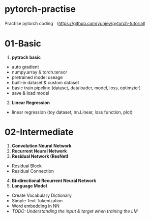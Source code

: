 # pytorch-practise
Practise pytorch coding （https://github.com/yunjey/pytorch-tutorial)

# 01-Basic
1. **pytroch basic**
  - auto gradient 
  - numpy.array & torch.tensor
  - pretrained model useage
  - built-in dataset & custom dataset
  - basic train pipeline (dataset, dataloader, model, loss, optimzier)
  - save & load model
2. **Linear Regression**
  - linear regression (toy dataset, nn.Linear, loss function, plot)


# 02-Intermediate
1. **Convolution Neural Network**
2. **Recurrent Neural Network**
3. **Residual Network (ResNet)**
  - Residual Block
  - Residual Connection
4. **Bi-directional Recurrent Neural Network**
5. **Language Model**
  - Create Vocabulary Dictionary
  - Simple Text Tokenization
  - Word embedding in NN
  - *TODO: Understanding the input & target when training the LM*
